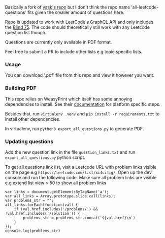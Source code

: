 Basically a fork of [yask's repo](https://github.com/yask123/all_leetcode_questions) but I don't think the repo name 'all-leetcode-questions' fits given the smaller amount of questions here.

Repo is updated to work with LeetCode's GraphQL API and only includes the [Blind 75](https://www.teamblind.com/post/New-Year-Gift---Curated-List-of-Top-75-LeetCode-Questions-to-Save-Your-Time-OaM1orEU). The code should theoretically still work with any Leetcode question list though. 

Questions are currently only available in PDF format. 

Feel free to submit a PR to include other lists e.g topic specific lists.

### Usage

You can download '.pdf' file from this repo and view it however you want. 

### Building PDF 

This repo relies on WeasyPrint which itself has some annoying dependencies to install. See their [documentation](https://doc.courtbouillon.org/weasyprint/latest/first_steps.html) for platform specific steps. 

Besides that, run `virtualenv .venv` and `pip install -r requirements.txt` to install other dependencies.

In virtualenv, run `python3 export_all_questions.py` to generate PDF. 

### Updating questions

Add the new question link in the file `question_links.txt` and run `export_all_questions.py` python script. 

To get all questions link list, visit a Leetcode URL with problem links visible on the page e.g `https://leetcode.com/list/xi4ci4ig/`. Open up the dev console and run the following code. Make sure all problem links are visible e.g extend list view > 50 to show all problem links

```
var links = document.getElementsByTagName('a');
var all_links = Array.prototype.slice.call(links);
var problems_str = "";
all_links.forEach(function(val) {
    if (val.href.includes('/problems/') && !val.href.includes('/solution')) {
        problems_str = problems_str.concat(`${val.href}\n`)
    }
});
console.log(problems_str)
```
